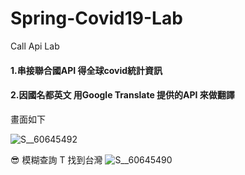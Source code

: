 # Spring-Covid19-Lab
Call Api Lab

#### 1.串接聯合國API 得全球covid統計資訊
#### 2.因國名都英文 用Google Translate 提供的API 來做翻譯


畫面如下

![S__60645492](https://user-images.githubusercontent.com/57822275/173015890-2efb61d6-46f0-4266-b45d-20c0db8f5016.jpeg)

😎 模糊查詢 T 找到台灣
![S__60645490](https://user-images.githubusercontent.com/57822275/173015944-5f26a046-3054-4719-85ea-a4faf78c69a5.jpeg)
